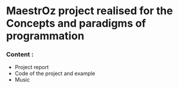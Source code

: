 # MaestrOz project realised for the Concepts and paradigms of programmation

### Content :
- Project report
- Code of the project and example
- Music 
